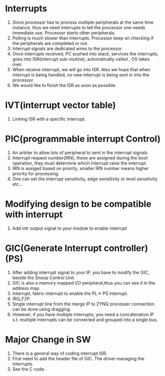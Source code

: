 # Interrupts
1. Since processor has to process multiple peripherals at the same time instance, thus we need interrupts to tell the processor one needs immediate use. Processor starts other peripherals.
2. Polling is much slower than interrupts. Processor keep on checking if the peripherals are completed or not.
3. Interrupt signals are dedicated wires to the processor.
4. Once interrupts received, PC pushed into stack, services the interrupts, goes into ISR(interrupt sub-routine), automatically called , OS takes over.
5. When receive interrupt, we will go into ISR. Also we hope that when interrupt is being handled, no new interrupt is being sent in into the processor.
6. We would like to finish the ISR as soon as possible.

# IVT(interrupt vector table)
1. Linking ISR with a specific interrupt.


# PIC(programmable interrupt Control)
1. An arbiter to allow lots of peripheral to sent in the interrupt signals.
2. Interrupt request number(IRN), these are assigned during the boot operation, they must determine which interrupt raise the interrupt.
3. IRN is assiged based on priority, smaller IRN number means higher priority for processing.
4. One can set the interrupt sensitivity, edge sensitivity or level sensitivity etc...

# Modifying design to be compatible with interrupt
1. Add intr output signal to your module to enable interrupt

# GIC(Generate Interrupt controller)(PS)
1. After adding interrupt signal to your IP, you have to modify the GIC, beside the Snoop Control Unit.
2. GIC is also a memory mapped I/O peripheral,thus you can see it in the address map.
3. Interrupt, fabric interrupt to enable the PL-> PS interrupt.
4. IRQ_F2P.
5. Single interrupt line from the merge IP to ZYNQ processer connection can be done using dragging.
6. However, if you have multiple interrupts, you need a concatenation IP s.t. multiple interrupts can be connected and grouped into a single bus.


# Major Change in SW
1. There is a general way of coding interrupt ISR.
2. First need to add the header file of GIC. The driver managing the interrupts.
3. See the C code.